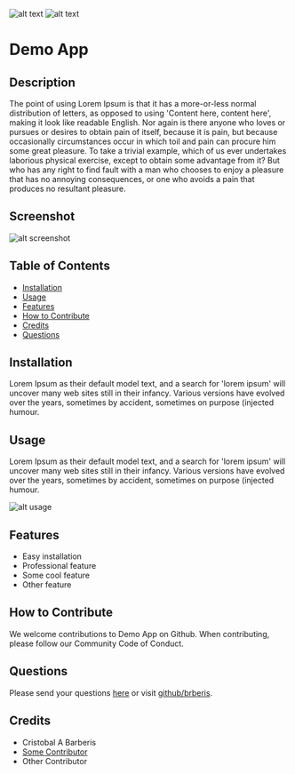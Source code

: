 [comment]: <> (This readme was created by Nodinq Readme Generator)
![alt text](https://img.shields.io/badge/License-MIT-brightgreen)
![alt text](https://img.shields.io/badge/Ver.-1.0.0-blue)

# Demo App


## Description

The point of using Lorem Ipsum is that it has a more-or-less normal distribution of letters, as opposed to using 'Content here, content here', making it look like readable English.
Nor again is there anyone who loves or pursues or desires to obtain pain of itself, because it is pain, but because occasionally circumstances occur in which toil and pain can procure him some great pleasure. To take a trivial example, which of us ever undertakes laborious physical exercise, except to obtain some advantage from it? But who has any right to find fault with a man who chooses to enjoy a pleasure that has no annoying consequences, or one who avoids a pain that produces no resultant pleasure.

## Screenshot

![alt screenshot](https://inertiajs.com/pingcrm.png)

## Table of Contents

- [Installation](#installation)
- [Usage](#usage)
- [Features](#features)
- [How to Contribute](#how-to-contribute)
- [Credits](#credits)
- [Questions](#questions)

## Installation

Lorem Ipsum as their default model text, and a search for 'lorem ipsum' will uncover many web sites still in their infancy. Various versions have evolved over the years, sometimes by accident, sometimes on purpose (injected humour.

## Usage

Lorem Ipsum as their default model text, and a search for 'lorem ipsum' will uncover many web sites still in their infancy. Various versions have evolved over the years, sometimes by accident, sometimes on purpose (injected humour.

![alt usage](https://windows-cdn.softpedia.com/screenshots/Dummy-File-Maker-Software_1.png)

## Features

- Easy installation
- Professional feature
- Some cool feature
- Other feature

## How to Contribute

We welcome contributions to Demo App on Github. When contributing, please follow our Community Code of Conduct.

## Questions

Please send your questions [here](mailto:shader_blocker0u@icloud.com?subject=[GitHub]%20Demo%20App) or visit [github/brberis](https://github.com/brberis).

## Credits

* Cristobal A Barberis
* [Some Contributor](https://github.com)
* Other Contributor
